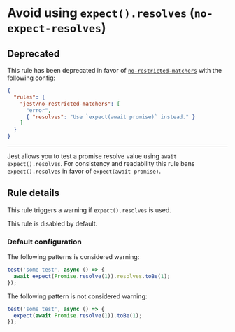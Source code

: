 # Avoid using `expect().resolves` (`no-expect-resolves`)

## Deprecated

This rule has been deprecated in favor of
[`no-restricted-matchers`](no-restricted-matchers.md) with the following config:

```json
{
  "rules": {
    "jest/no-restricted-matchers": [
      "error",
      { "resolves": "Use `expect(await promise)` instead." }
    ]
  }
}
```

---

Jest allows you to test a promise resolve value using `await expect().resolves`.
For consistency and readability this rule bans `expect().resolves` in favor of
`expect(await promise)`.

## Rule details

This rule triggers a warning if `expect().resolves` is used.

This rule is disabled by default.

### Default configuration

The following patterns is considered warning:

```js
test('some test', async () => {
  await expect(Promise.resolve(1)).resolves.toBe(1);
});
```

The following pattern is not considered warning:

```js
test('some test', async () => {
  expect(await Promise.resolve(1)).toBe(1);
});
```
